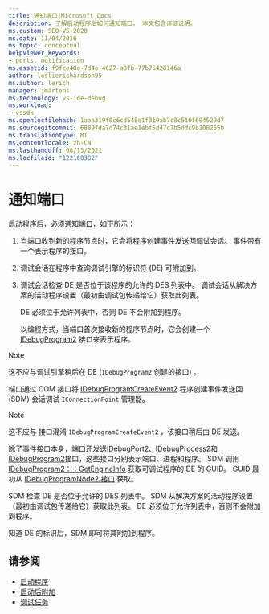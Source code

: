 ```yaml
---
title: 通知端口|Microsoft Docs
description: 了解启动程序后如何通知端口。 本文包含详细说明。
ms.custom: SEO-VS-2020
ms.date: 11/04/2016
ms.topic: conceptual
helpviewer_keywords:
- ports, notification
ms.assetid: f9fce48e-7d4e-4627-a0fb-77b75428146a
author: leslierichardson95
ms.author: lerich
manager: jmartens
ms.technology: vs-ide-debug
ms.workload:
- vssdk
ms.openlocfilehash: 1aaa319f0c6cd545e1f319ab7c8c510f694529d7
ms.sourcegitcommit: 68897da7d74c31ae1ebf5d47c7b5ddc9b108265b
ms.translationtype: MT
ms.contentlocale: zh-CN
ms.lasthandoff: 08/13/2021
ms.locfileid: "122160382"
---
```

# <a name="notify-the-port"></a>通知端口
启动程序后，必须通知端口，如下所示：

1. 当端口收到新的程序节点时，它会将程序创建事件发送回调试会话。 事件带有一个表示程序的接口。

2. 调试会话在程序中查询调试引擎的标识符 (DE) 可附加到。

3. 调试会话检查 DE 是否位于该程序的允许的 DES 列表中。 调试会话从解决方案的活动程序设置（最初由调试包传递给它）获取此列表。

    DE 必须位于允许列表中，否则 DE 不会附加到程序。

   以编程方式，当端口首次接收新的程序节点时，它会创建一个 [IDebugProgram2](../../extensibility/debugger/reference/idebugprogram2.md) 接口来表示程序。

> [!NOTE]
> 这不应与调试引擎稍后在 DE (`IDebugProgram2` 创建的接口) 。

 端口通过 COM 接口将 [IDebugProgramCreateEvent2](../../extensibility/debugger/reference/idebugprogramcreateevent2.md) 程序创建事件发送回 (SDM) 会话调试 `IConnectionPoint` 管理器。

> [!NOTE]
> 这不应与 接口混淆 `IDebugProgramCreateEvent2` ，该接口稍后由 DE 发送。

 除了事件接口本身，端口还发送[IDebugPort2、IDebugProcess2](../../extensibility/debugger/reference/idebugprocess2.md)和[IDebugProgram2](../../extensibility/debugger/reference/idebugprogram2.md)接口，这些接口分别表示端口、进程和程序。 [](../../extensibility/debugger/reference/idebugport2.md) SDM 调用 [IDebugProgram2：：GetEngineInfo](../../extensibility/debugger/reference/idebugprogram2-getengineinfo.md) 获取可调试程序的 DE 的 GUID。 GUID 最初从 [IDebugProgramNode2 接口](../../extensibility/debugger/reference/idebugprogramnode2.md) 获取。

 SDM 检查 DE 是否位于允许的 DES 列表中。 SDM 从解决方案的活动程序设置（最初由调试包传递给它）获取此列表。 DE 必须位于允许列表中，否则不会附加到程序。

 知道 DE 的标识后，SDM 即可将其附加到程序。

## <a name="see-also"></a>请参阅
- [启动程序](../../extensibility/debugger/launching-a-program.md)
- [启动后附加](../../extensibility/debugger/attaching-after-a-launch.md)
- [调试任务](../../extensibility/debugger/debugging-tasks.md)
